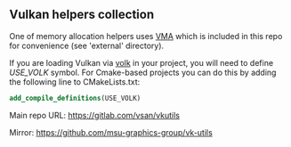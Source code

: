 ## Vulkan helpers collection

One of memory allocation helpers uses [VMA](https://github.com/GPUOpen-LibrariesAndSDKs/VulkanMemoryAllocator) which
is included in this repo for convenience (see 'external' directory).

If you are loading Vulkan via [volk](https://github.com/zeux/volk) in your project, you will need to define _USE_VOLK_
symbol. For Cmake-based projects you can do this by adding the following line to CMakeLists.txt:
```cmake
add_compile_definitions(USE_VOLK)
```

Main repo URL: https://gitlab.com/vsan/vkutils

Mirror: https://github.com/msu-graphics-group/vk-utils